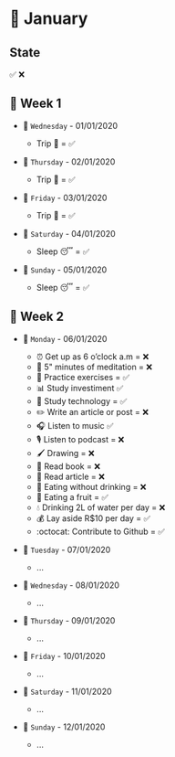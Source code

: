 # 📅 January

## State 
✅ ❌

## 📌 Week 1
  
- 🚩 `Wednesday` - 01/01/2020
  - Trip 🌅 = ✅
  
- 🚩 `Thursday` - 02/01/2020
  - Trip 🌅 = ✅
  
- 🚩 `Friday` - 03/01/2020
  - Trip 🌅 = ✅
  
- 🚩 `Saturday` - 04/01/2020
  - Sleep 😴 = ✅
  
- 🚩 `Sunday` - 05/01/2020
  - Sleep 😴 = ✅
  
## 📌 Week 2
  
- 🚩 `Monday` - 06/01/2020
  - ⏰ Get up as 6 o’clock a.m = ❌
  - 🙏 5" minutes of meditation = ❌
  - 💪 Practice exercises = ✅
  - 📊 Study investiment ✅
  - 📱 Study technology = ✅
  - ✏️ Write an article or post = ❌
  - 🎧 Listen to music ✅
  - 🎙 Listen to podcast = ❌
  - 🖌 Drawing = ❌
  - 📕 Read book = ❌
  - 📃 Read article = ❌
  - 🍕 Eating without drinking = ❌
  - 🍎 Eating a fruit = ✅
  - 💧 Drinking 2L of water per day = ❌
  - 💰 Lay aside R$10 per day = ✅
  - :octocat: Contribute to Github = ✅
  
- 🚩 `Tuesday` - 07/01/2020
  - ...
  
- 🚩 `Wednesday` - 08/01/2020
  - ...
  
- 🚩 `Thursday` - 09/01/2020
  - ...
  
- 🚩 `Friday` - 10/01/2020
  - ...
  
- 🚩 `Saturday` - 11/01/2020
  - ...
  
- 🚩 `Sunday` - 12/01/2020
  - ...